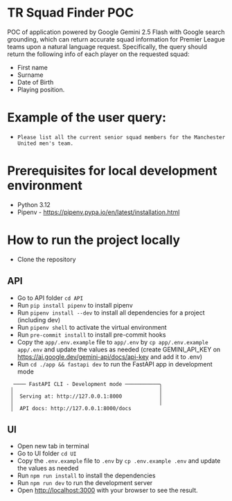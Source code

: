 # TR Squad Finder POC
POC of application powered by Google Gemini 2.5 Flash with Google search grounding, which can return accurate squad information for Premier League teams upon a natural language request.
Specifically, the query should return the following info of each player on the requested squad:
- First name
- Surname
- Date of Birth
- Playing position.

# Example of the user query:
 - ```Please list all the current senior squad members for the Manchester United men's team. ```

# Prerequisites for local development environment
 - Python 3.12
 - Pipenv - https://pipenv.pypa.io/en/latest/installation.html

# How to run the project locally
 - Clone the repository
## API
 - Go to API folder `cd API`
 - Run `pip install pipenv` to install pipenv
 - Run `pipenv install --dev` to install all dependencies for a project (including dev)
 - Run `pipenv shell` to activate the virtual environment
 - Run `pre-commit install` to install pre-commit hooks
 - Copy the `app/.env.example` file to `app/.env` by `cp app/.env.example app/.env` and update the values as needed  (create GEMINI_API_KEY on https://ai.google.dev/gemini-api/docs/api-key and add it to .env)
 - Run `cd ./app && fastapi dev` to run the FastAPI app in development mode
```
  ──── FastAPI CLI - Development mode ───────────╮
 │                                               │
 │  Serving at: http://127.0.0.1:8000            │
 │                                               │
 │  API docs: http://127.0.0.1:8000/docs
```


## UI
- Open new tab in terminal
- Go to UI folder `cd UI`
- Copy the `.env.example` file to `.env` by `cp .env.example .env` and update the values as needed
- Run `npm run install` to install the dependencies
- Run `npm run dev` to run the development server
- Open [http://localhost:3000](http://localhost:3000) with your browser to see the result.
